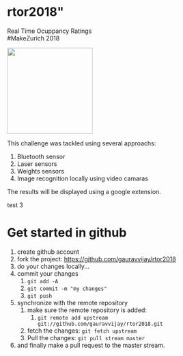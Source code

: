 # rtor2018" 
Real Time Ocuppancy Ratings <br>
#MakeZurich 2018

<img src="./readme_resources/logo.png" width="200">


This challenge was tackled using several approachs: 
1. Bluetooth sensor 
2. Laser sensors 
3. Weights sensors 
4. Image recognition locally using video camaras 

The results will be displayed using a google extension. 

test 3

# Get started in github
1. create github account 
2. fork the project: https://github.com/gauravvijay/rtor2018
3. do your changes locally... 
4. commit your changes 
    1. `git add -A `
    2. `git commit -m "my changes" `
    3. `git push `
5. synchronize with the remote repository 
    1. make sure the remote repository is added: 
        1. ` git remote add upstream git://github.com/gauravvijay/rtor2018.git   `
    2. fetch the changes: `git fetch upstream`
    3. Pull the changes: `git pull stream master`
6. and finally make a pull request to the master stream. 



